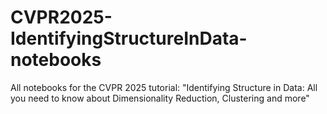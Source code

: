 # CVPR2025-IdentifyingStructureInData-notebooks
All notebooks for the CVPR 2025 tutorial: "Identifying Structure in Data: All you need to know about Dimensionality Reduction, Clustering and more"
